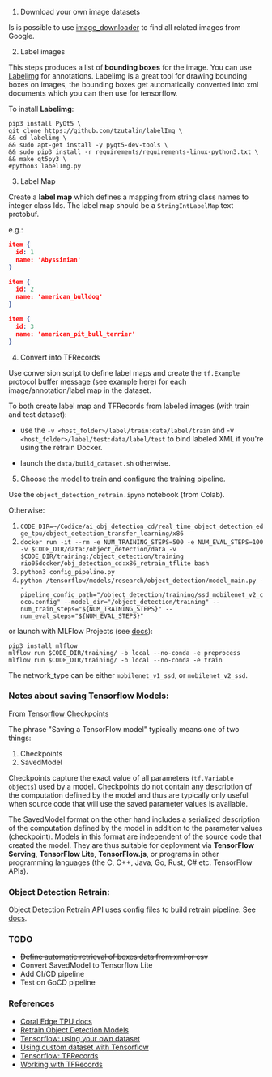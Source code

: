 1. Download your own image datasets

Is is possible to use [image_downloader](https://github.com/Swaini/object_detection_retraining/blob/master/image_downloader.py) to find all related images from Google. 

2. Label images 

This steps produces a list of **bounding boxes** for the image. You can use [Labelimg](https://github.com/tzutalin/labelImg) for annotations. Labelimg is a great tool for drawing bounding boxes on images, the bounding boxes get automatically converted into xml documents which you can then use for tensorflow.

To install **Labelimg**:

```console
pip3 install PyQt5 \
git clone https://github.com/tzutalin/labelImg \
&& cd labelimg \
&& sudo apt-get install -y pyqt5-dev-tools \
&& sudo pip3 install -r requirements/requirements-linux-python3.txt \
&& make qt5py3 \
#python3 labelImg.py
```

3. Label Map

Create a **label map** which defines a mapping from string class names to integer class Ids. The label map should be a `StringIntLabelMap` text protobuf.

e.g.:

```json
item {
  id: 1
  name: 'Abyssinian'
}

item {
  id: 2
  name: 'american_bulldog'
}

item {
  id: 3
  name: 'american_pit_bull_terrier'
}
```

4. Convert into TFRecords

Use conversion script to define label maps and create the `tf.Example` protocol buffer message (see example [here](https://github.com/tensorflow/models/blob/master/research/object_detection/g3doc/using_your_own_dataset.md)) for each image/annotation/label map in the dataset.

To both create label map and TFRecords from labeled images (with train and test dataset):

* use the `-v <host_folder>/label/train:data/label/train` and -v `<host_folder>/label/test:data/label/test` to bind labeled XML if you're using the retrain Docker.

* launch the `data/build_dataset.sh` otherwise.

5. Choose the model to train and configure the training pipeline.

Use the `object_detection_retrain.ipynb` notebook (from Colab).

Otherwise:

1. `CODE_DIR=~/Codice/ai_obj_detection_cd/real_time_object_detection_edge_tpu/object_detection_transfer_learning/x86`
2. `docker run -it --rm -e NUM_TRAINING_STEPS=500 -e NUM_EVAL_STEPS=100 -v $CODE_DIR/data:/object_detection/data -v $CODE_DIR/training:/object_detection/training rio05docker/obj_detection_cd:x86_retrain_tflite bash`
3. `python3 config_pipeline.py`
4. `python /tensorflow/models/research/object_detection/model_main.py --pipeline_config_path="/object_detection/training/ssd_mobilenet_v2_coco.config" --model_dir="/object_detection/training" --num_train_steps="${NUM_TRAINING_STEPS}" --num_eval_steps="${NUM_EVAL_STEPS}"`

or launch with MLFlow Projects (see [docs](https://www.mlflow.org/docs/latest/projects.html)):

```console
pip3 install mlflow
mlflow run $CODE_DIR/training/ -b local --no-conda -e preprocess
mlflow run $CODE_DIR/training/ -b local --no-conda -e train
```

The network_type can be either `mobilenet_v1_ssd`, or `mobilenet_v2_ssd`.

### Notes about saving Tensorflow Models:
From [Tensorflow Checkpoints](https://www.tensorflow.org/guide/checkpoint)

The phrase "Saving a TensorFlow model" typically means one of two things:

1. Checkpoints
2. SavedModel

Checkpoints capture the exact value of all parameters (`tf.Variable objects`) used by a model. Checkpoints do not contain any description of the computation defined by the model and thus are typically only useful when source code that will use the saved parameter values is available.

The SavedModel format on the other hand includes a serialized description of the computation defined by the model in addition to the parameter values (checkpoint). Models in this format are independent of the source code that created the model. They are thus suitable for deployment via **TensorFlow Serving**, **TensorFlow Lite**, **TensorFlow.js**, or programs in other programming languages (the C, C++, Java, Go, Rust, C# etc. TensorFlow APIs).

### Object Detection Retrain:
Object Detection Retrain API uses config files to build retrain pipeline. See [docs](https://github.com/tensorflow/models/blob/master/research/object_detection/g3doc/configuring_jobs.md).

### TODO
* ~~Define automatic retrieval of boxes data from xml or csv~~
* Convert SavedModel to Tensorflow Lite
* Add CI/CD pipeline
* Test on GoCD pipeline

### References
* [Coral Edge TPU docs](https://coral.ai/docs/edgetpu/retrain-detection/#start-training)
* [Retrain Object Detection Models](https://tensorflow-object-detection-api-tutorial.readthedocs.io/en/latest/training.html)
* [Tensorflow: using your own dataset](https://github.com/tensorflow/models/blob/master/research/object_detection/g3doc/using_your_own_dataset.md)
* [Using custom dataset with Tensorflow](https://aaronjencks.blogspot.com/2019/03/using-custom-datasets-with-tensorflows.html#TFR)
* [Tensorflow: TFRecords](https://www.tensorflow.org/tutorials/load_data/tfrecord)
* [Working with TFRecords](https://towardsdatascience.com/working-with-tfrecords-and-tf-train-example-36d111b3ff4d)
